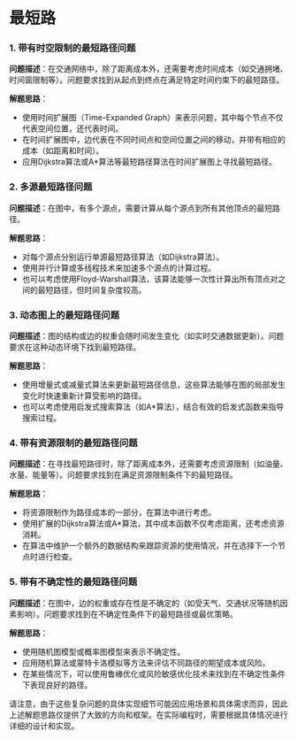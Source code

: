 # 最短路

### 1. **带有时空限制的最短路径问题**

**问题描述**：在交通网络中，除了距离成本外，还需要考虑时间成本（如交通拥堵、时间窗限制等）。问题要求找到从起点到终点在满足特定时间约束下的最短路径。

**解题思路**：

- 使用时间扩展图（Time-Expanded Graph）来表示问题，其中每个节点不仅代表空间位置，还代表时间。
- 在时间扩展图中，边代表在不同时间点和空间位置之间的移动，并带有相应的成本（如距离和时间）。
- 应用Dijkstra算法或A*算法等最短路径算法在时间扩展图上寻找最短路径。

### 2. **多源最短路径问题**

**问题描述**：在图中，有多个源点，需要计算从每个源点到所有其他顶点的最短路径。

**解题思路**：

- 对每个源点分别运行单源最短路径算法（如Dijkstra算法）。
- 使用并行计算或多线程技术来加速多个源点的计算过程。
- 也可以考虑使用Floyd-Warshall算法，该算法能够一次性计算出所有顶点对之间的最短路径，但时间复杂度较高。

### 3. **动态图上的最短路径问题**

**问题描述**：图的结构或边的权重会随时间发生变化（如实时交通数据更新）。问题要求在这种动态环境下找到最短路径。

**解题思路**：

- 使用增量式或减量式算法来更新最短路径信息，这些算法能够在图的局部发生变化时快速重新计算受影响的路径。
- 也可以考虑使用启发式搜索算法（如A*算法），结合有效的启发式函数来指导搜索过程。

### 4. **带有资源限制的最短路径问题**

**问题描述**：在寻找最短路径时，除了距离成本外，还需要考虑资源限制（如油量、水量、能量等）。问题要求找到在满足资源限制条件下的最短路径。

**解题思路**：

- 将资源限制作为路径成本的一部分，在算法中进行考虑。
- 使用扩展的Dijkstra算法或A*算法，其中成本函数不仅考虑距离，还考虑资源消耗。
- 在算法中维护一个额外的数据结构来跟踪资源的使用情况，并在选择下一个节点时进行检查。

### 5. **带有不确定性的最短路径问题**

**问题描述**：在图中，边的权重或存在性是不确定的（如受天气、交通状况等随机因素影响）。问题要求找到在不确定性条件下的最短路径或最优策略。

**解题思路**：

- 使用随机图模型或概率图模型来表示不确定性。
- 应用随机算法或蒙特卡洛模拟等方法来评估不同路径的期望成本或风险。
- 在某些情况下，可以使用鲁棒优化或风险敏感优化技术来找到在不确定性条件下表现良好的路径。

请注意，由于这些复杂问题的具体实现细节可能因应用场景和具体需求而异，因此上述解题思路仅提供了大致的方向和框架。在实际编程时，需要根据具体情况进行详细的设计和实现。